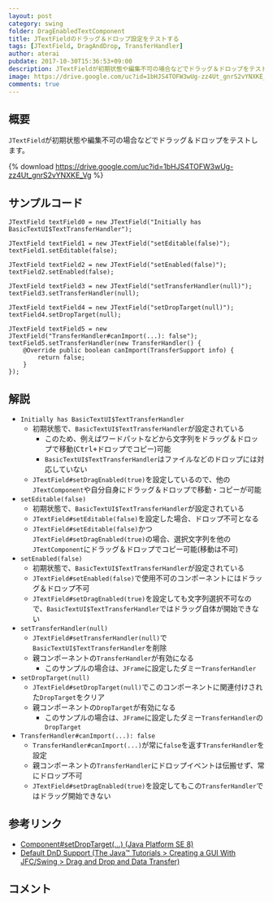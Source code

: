 ```yaml
---
layout: post
category: swing
folder: DragEnabledTextComponent
title: JTextFieldのドラッグ＆ドロップ設定をテストする
tags: [JTextField, DragAndDrop, TransferHandler]
author: aterai
pubdate: 2017-10-30T15:36:53+09:00
description: JTextFieldが初期状態や編集不可の場合などでドラッグ＆ドロップをテストします。
image: https://drive.google.com/uc?id=1bHJS4TOFW3wUg-zz4Ut_gnrS2vYNXKE_Vg
comments: true
---
```

## 概要
`JTextField`が初期状態や編集不可の場合などでドラッグ＆ドロップをテストします。

{% download https://drive.google.com/uc?id=1bHJS4TOFW3wUg-zz4Ut_gnrS2vYNXKE_Vg %}

## サンプルコード
<pre class="prettyprint"><code>JTextField textField0 = new JTextField("Initially has BasicTextUI$TextTransferHandler");

JTextField textField1 = new JTextField("setEditable(false)");
textField1.setEditable(false);

JTextField textField2 = new JTextField("setEnabled(false)");
textField2.setEnabled(false);

JTextField textField3 = new JTextField("setTransferHandler(null)");
textField3.setTransferHandler(null);

JTextField textField4 = new JTextField("setDropTarget(null)");
textField4.setDropTarget(null);

JTextField textField5 = new JTextField("TransferHandler#canImport(...): false");
textField5.setTransferHandler(new TransferHandler() {
    @Override public boolean canImport(TransferSupport info) {
        return false;
    }
});
</code></pre>

## 解説
- `Initially has BasicTextUI$TextTransferHandler`
    - 初期状態で、`BasicTextUI$TextTransferHandler`が設定されている
        - このため、例えばワードパットなどから文字列をドラッグ＆ドロップで移動(<kbd>Ctrl+ドロップ</kbd>でコピー)可能
        - `BasicTextUI$TextTransferHandler`はファイルなどのドロップには対応していない
    - `JTextField#setDragEnabled(true)`を設定しているので、他の`JTextComponent`や自分自身にドラッグ＆ドロップで移動・コピーが可能
- `setEditable(false)`
    - 初期状態で、`BasicTextUI$TextTransferHandler`が設定されている
    - `JTextField#setEditable(false)`を設定した場合、ドロップ不可となる
    - `JTextField#setEditable(false)`かつ`JTextField#setDragEnabled(true)`の場合、選択文字列を他の`JTextComponent`にドラッグ＆ドロップでコピー可能(移動は不可)
- `setEnabled(false)`
    - 初期状態で、`BasicTextUI$TextTransferHandler`が設定されている
    - `JTextField#setEnabled(false)`で使用不可のコンポーネントにはドラッグ＆ドロップ不可
    - `JTextField#setDragEnabled(true)`を設定しても文字列選択不可なので、`BasicTextUI$TextTransferHandler`ではドラッグ自体が開始できない
- `setTransferHandler(null)`
    - `JTextField#setTransferHandler(null)`で`BasicTextUI$TextTransferHandler`を削除
    - 親コンポーネントの`TransferHandler`が有効になる
        - このサンプルの場合は、`JFrame`に設定したダミー`TransferHandler`
- `setDropTarget(null)`
    - `JTextField#setDropTarget(null)`でこのコンポーネントに関連付けされた`DropTarget`をクリア
    - 親コンポーネントの`DropTarget`が有効になる
        - このサンプルの場合は、`JFrame`に設定したダミー`TransferHandler`の`DropTarget`
- `TransferHandler#canImport(...): false`
    - `TransferHandler#canImport(...)`が常に`false`を返す`TransferHandler`を設定
    - 親コンポーネントの`TransferHandler`にドロップイベントは伝搬せず、常にドロップ不可
    - `JTextField#setDragEnabled(true)`を設定してもこの`TransferHandler`ではドラッグ開始できない

<!-- dummy comment line for breaking list -->

## 参考リンク
- [Component#setDropTarget(...) (Java Platform SE 8)](https://docs.oracle.com/javase/jp/8/docs/api/java/awt/Component.html#setDropTarget-java.awt.dnd.DropTarget-)
- [Default DnD Support (The Java™ Tutorials > Creating a GUI With JFC/Swing > Drag and Drop and Data Transfer)](https://docs.oracle.com/javase/tutorial/uiswing/dnd/defaultsupport.html)

<!-- dummy comment line for breaking list -->

## コメント
